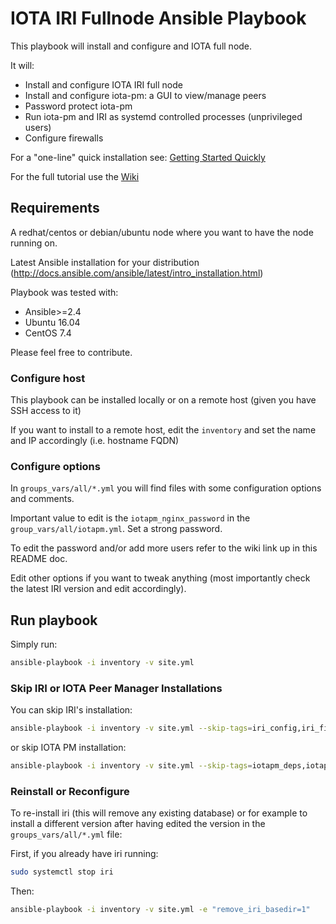 # IOTA IRI Fullnode Ansible Playbook

This playbook will install and configure and IOTA full node.

It will:
- Install and configure IOTA IRI full node
- Install and configure iota-pm: a GUI to view/manage peers
- Password protect iota-pm
- Run iota-pm and IRI as systemd controlled processes (unprivileged users)
- Configure firewalls

For a "one-line" quick installation see: [Getting Started Quickly](https://github.com/nuriel77/iri-playbook/wiki/IOTA-Full-Node-Tutorial---Linux#getting-started-quickly)

For the full tutorial use the [Wiki](https://github.com/nuriel77/iri-playbook/wiki/IOTA-Full-Node-Tutorial---Linux
)

## Requirements
A redhat/centos or debian/ubuntu node where you want to have the node running on.

Latest Ansible installation for your distribution (http://docs.ansible.com/ansible/latest/intro_installation.html)

Playbook was tested with:
  - Ansible>=2.4
  - Ubuntu 16.04
  - CentOS 7.4



Please feel free to contribute.


### Configure host
This playbook can be installed locally or on a remote host (given you have SSH access to it)

If you want to install to a remote host, edit the `inventory` and set the name and IP accordingly (i.e. hostname FQDN)




### Configure options
In `groups_vars/all/*.yml` you will find files with some configuration options and comments.

Important value to edit is the `iotapm_nginx_password` in the `group_vars/all/iotapm.yml`. Set a strong password.

To edit the password and/or add more users refer to the wiki link up in this README doc.


Edit other options if you want to tweak anything (most importantly check the latest IRI version and edit accordingly).



## Run playbook

Simply run:
```sh
ansible-playbook -i inventory -v site.yml
```


### Skip IRI or IOTA Peer Manager Installations

You can skip IRI's installation:
```sh
ansible-playbook -i inventory -v site.yml --skip-tags=iri_config,iri_firewalld,iri_ufw,iri_config
```

or skip IOTA PM installation:
```sh
ansible-playbook -i inventory -v site.yml --skip-tags=iotapm_deps,iotapm_firewall,iotapm_config
```

### Reinstall or Reconfigure
To re-install iri (this will remove any existing database) or for example to install a different version after having edited the version in the `groups_vars/all/*.yml` file:

First, if you already have iri running:
```sh
sudo systemctl stop iri
```

Then:
```sh
ansible-playbook -i inventory -v site.yml -e "remove_iri_basedir=1"
```
